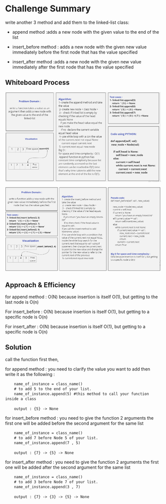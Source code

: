 # Challenge Summary
 
write another 3 method and add them to the linked-list class:
- append method :adds a new node with the given value to the end of the list

- insert_before method : adds a new node with the given new value immediately before the first node that has the value specified

- insert_after method :adds a new node with the given new value immediately after the first node that has the value specified

## Whiteboard Process
<!-- Embedded whiteboard image -->
![append method](appendcode06.png)

![insert_before method](insert_before.png)

## Approach & Efficiency
<!-- What approach did you take? Why? What is the Big O space/time for this approach? -->
for append method : O(N) because insertion is itself O(1), but getting to the last node is O(n)

For insert_before : O(N) because insertion is itself O(1), but getting to a specific node is O(n)

For insert_after : O(N) because insertion is itself O(1), but getting to a specific node is O(n)
## Solution
<!-- Show how to run your code, and examples of it in action -->
call the function first then,

for append method : you need to clarify the value you want to add then write it as the following :
        
        name_of_instance = class_name()
        # to add 5 to the end of your list.
        name_of_instance.append(5) #this method to call your function inside a class 
      
        output : {5} -> None

for insert_before method : you need to give the function 2 arguments 
the first one will be added before the second argument for the same list 

        name_of_instance = class_name()
        # to add 7 before Node 5 of your list.
        name_of_instance.append(7 , 5)
        
        output : {7} -> {5} -> None

for insert_after method : you need to give the function 2 arguments 
the first one will be added after the second argument for the same list 
     
        name_of_instance = class_name()
        # to add 3 before Node 7 of your list.
        name_of_instance.append(3 , 7)
        
        output : {7} -> {3} -> {5} -> None